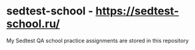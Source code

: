 # sedtest-school - https://sedtest-school.ru/
My Sedtest QA school practice assignments are stored in this repository 
